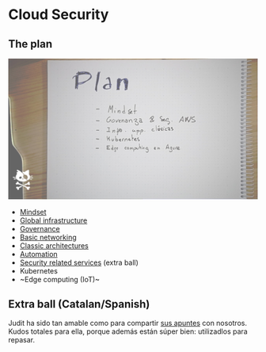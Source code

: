 # Cloud Security

## The plan

![A picture with the plan](01-plan.png)

* [Mindset](00-Mindset)
* [Global infrastructure](01-AWS)
* [Governance](02-IAM)
* [Basic networking](03-Networking)
* [Classic architectures](04-Classic)
* [Automation](05-Automation)
* [Security related services](06-SecurityServices) (extra ball)
* Kubernetes
* ~Edge computing (IoT)~

## Extra ball (Catalan/Spanish)

Judit ha sido tan amable como para compartir [sus apuntes](A0-ApuntsJudit) con nosotros. Kudos totales para ella, porque además están súper bien: utilizadlos para repasar.
